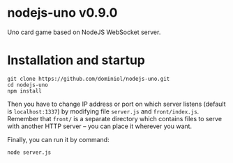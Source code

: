 # nodejs-uno v0.9.0
Uno card game based on NodeJS WebSocket server.

# Installation and startup
```
git clone https://github.com/dominiol/nodejs-uno.git
cd nodejs-uno
npm install
```
Then you have to change IP address or port on which server listens (default is `localhost:1337`) by modifying file `server.js` and `front/index.js`.
Remember that `front/` is a separate directory which contains files to serve with another HTTP server – you can place it wherever you want.

Finally, you can run it by command:
```
node server.js
```
